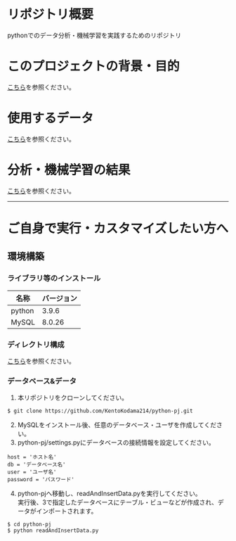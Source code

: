 # リポジトリ概要
pythonでのデータ分析・機械学習を実践するためのリポジトリ

# このプロジェクトの背景・目的
[こちら](https://github.com/KentoKodama214/python-pj/wiki)を参照ください。

# 使用するデータ
[こちら](https://github.com/KentoKodama214/python-pj/wiki/%E3%83%87%E3%83%BC%E3%82%BF)を参照ください。

# 分析・機械学習の結果
[こちら]()を参照ください。

***
# ご自身で実行・カスタマイズしたい方へ
## 環境構築
### ライブラリ等のインストール
|名称|バージョン|
|---|---|
|python|3.9.6|
|MySQL|8.0.26|

### ディレクトリ構成
[こちら](https://github.com/KentoKodama214/python-pj/wiki/%E3%83%87%E3%82%A3%E3%83%AC%E3%82%AF%E3%83%88%E3%83%AA%E6%A7%8B%E6%88%90)を参照ください。

### データベース&データ
1. 本リポジトリをクローンしてください。
```
$ git clone https://github.com/KentoKodama214/python-pj.git
```
2. MySQLをインストール後、任意のデータベース・ユーザを作成してください。
3. python-pj/settings.pyにデータベースの接続情報を設定してください。
```
host = 'ホスト名'
db = 'データベース名'
user = 'ユーザ名'
password = 'パスワード'
```
4. python-pjへ移動し、readAndInsertData.pyを実行してください。  
実行後、3で指定したデータベースにテーブル・ビューなどが作成され、データがインポートされます。
```
$ cd python-pj
$ python readAndInsertData.py
```